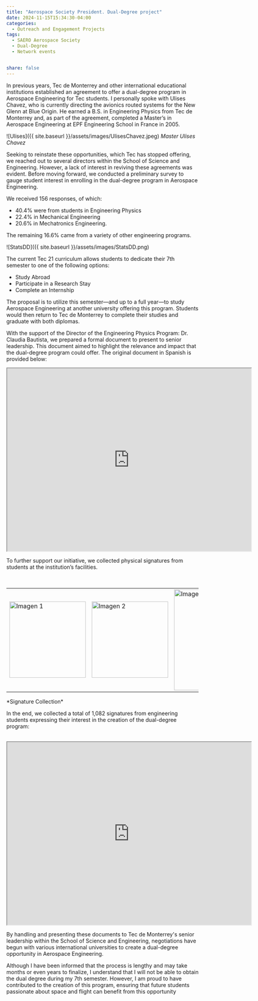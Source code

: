 ```yaml
---
title: "Aerospace Society President. Dual-Degree project"
date: 2024-11-15T15:34:30-04:00
categories:
  - Outreach and Engagement Projects
tags:
  - SAERO Aerospace Society
  - Dual-Degree
  - Network events


share: false
---
```


In previous years, Tec de Monterrey and other international educational institutions established an agreement to offer a dual-degree program in Aerospace Engineering for Tec students. I personally spoke with Ulises Chavez, who is currently directing the avionics routed systems for the New Glenn at Blue Origin. He earned a B.S. in Engineering Physics from Tec de Monterrey and, as part of the agreement, completed a Master’s in Aerospace Engineering at EPF Engineering School in France in 2005.

![Ulises]({{ site.baseurl }}/assets/images/UlisesChavez.jpeg)
*Master Ulises Chavez*



Seeking to reinstate these opportunities, which Tec has stopped offering, we reached out to several directors within the School of Science and Engineering. However, a lack of interest in reviving these agreements was evident.
Before moving forward, we conducted a preliminary survey to gauge student interest in enrolling in the dual-degree program in Aerospace Engineering.


We received 156 responses, of which:
- 40.4% were from students in Engineering Physics
- 22.4% in Mechanical Engineering
- 20.6% in Mechatronics Engineering. 

The remaining 16.6% came from a variety of other engineering programs.


![StatsDD]({{ site.baseurl }}/assets/images/StatsDD.png)

The current Tec 21 curriculum allows students to dedicate their 7th semester to one of the following options:
- Study Abroad
- Participate in a Research Stay
- Complete an Internship


The proposal is to utilize this semester—and up to a full year—to study Aerospace Engineering at another university offering this program. Students would then return to Tec de Monterrey to complete their studies and graduate with both diplomas.



With the support of the Director of the Engineering Physics Program: Dr. Claudia Bautista, we prepared a formal document to present to senior leadership. This document aimed to highlight the relevance and impact that the dual-degree program could offer. The original document in Spanish is provided below:


<iframe src="https://drive.google.com/file/d/1gs7rVWw7sHZVnPAwYvYh6Ns31tX1UADZ/preview" width="640" height="480" allow="autoplay"></iframe>

<br>

To further support our initiative, we collected physical signatures from students at the institution’s facilities.

<br>

<table>
  <tr>
    <td><img src="{{ site.baseurl }}/assets/images/Signatures0.JPG" alt="Imagen 1" width="200" /></td>
    <td><img src="{{ site.baseurl }}/assets/images/Signatures.JPG" alt="Imagen 2" width="200" /></td>
    <td><img src="{{ site.baseurl }}/assets/images/Signatures1.jpg" alt="Imagen 3" width="265" /></td>
  </tr>
</table>
*Signature Collection*

<br>


In the end, we collected a total of 1,082 signatures from engineering students expressing their interest in the creation of the dual-degree program:

<br>

<iframe src="https://drive.google.com/file/d/18QHLQ2L2d3HTwVQASCp-7OwZ1n4cb2fH/preview" width="640" height="480" allow="autoplay"></iframe>

<br>

By handling and presenting these documents to Tec de Monterrey's senior leadership within the School of Science and Engineering, negotiations have begun with various international universities to create a dual-degree opportunity in Aerospace Engineering.

Although I have been informed that the process is lengthy and may take months or even years to finalize, I understand that I will not be able to obtain the dual degree during my 7th semester. However, I am proud to have contributed to the creation of this program, ensuring that future students passionate about space and flight can benefit from this opportunity
